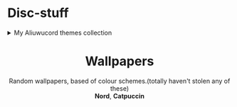 # Disc-stuff

 

<details>
<summary>My Aliuwucord themes collection </summary>
<br>

  - #### [Cyberworld](https://github.com/Quinxxxx/Disc-stuff/blob/main/Cyberworld/README.md)
  - #### [Nord](https://github.com/Quinxxxx/Disc-stuff/blob/main/Nord/README.md)
  - #### [Stains 2](https://github.com/Quinxxxx/Disc-stuff/blob/main/Stains/README.md)
  - #### [Catppuccin](https://github.com/Quinxxxx/U/blob/main/Catppuccin/README.md)
</details>


<div align="center">
    <h1>Wallpapers</h1>
    <p>
        Random wallpapers, based of colour schemes.(totally haven't stolen any of these)<br />
        <b>Nord</b>, <b>Catpuccin</b>
    <b/>
    </p>

</div>

<br/>
